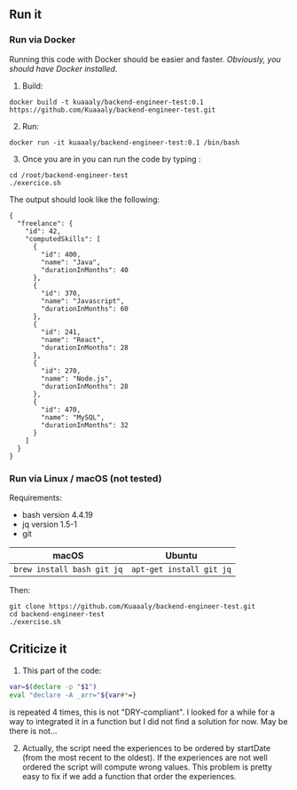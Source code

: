 ## Run it

### Run via Docker
Running this code with Docker should be easier and faster. _Obviously, you should have Docker installed._
1. Build:
```
docker build -t kuaaaly/backend-engineer-test:0.1 https://github.com/Kuaaaly/backend-engineer-test.git
```
2. Run:
```
docker run -it kuaaaly/backend-engineer-test:0.1 /bin/bash
```
3. Once you are in you can run the code by typing :
```
cd /root/backend-engineer-test
./exercice.sh
```
The output should look like the following:
```
{
  "freelance": {
    "id": 42,
    "computedSkills": [
      {
        "id": 400,
        "name": "Java",
        "durationInMonths": 40
      },
      {
        "id": 370,
        "name": "Javascript",
        "durationInMonths": 60
      },
      {
        "id": 241,
        "name": "React",
        "durationInMonths": 28
      },
      {
        "id": 270,
        "name": "Node.js",
        "durationInMonths": 28
      },
      {
        "id": 470,
        "name": "MySQL",
        "durationInMonths": 32
      }
    ]
  }
}
```

### Run via Linux / macOS (not tested)
Requirements:
- bash version 4.4.19
- jq version 1.5-1
- git


| macOS | Ubuntu |
|---|---|
| `brew install bash git jq` | `apt-get install git jq` |

Then:
```
git clone https://github.com/Kuaaaly/backend-engineer-test.git
cd backend-engineer-test
./exercise.sh
```

## Criticize it

1. This part of the code:
``` bash 
var=$(declare -p "$1")
eval "declare -A _arr="${var#*=}
```
is repeated 4 times, this is not "DRY-compliant". I looked for a while for a way to integrated it in a function but I did not find a solution for now. May be there is not...

2. Actually, the script need the experiences to be ordered by startDate (from the most recent to the oldest). If the experiences are not well ordered the script will compute wrong values. This problem is pretty easy to fix if we add a function that order the experiences.
